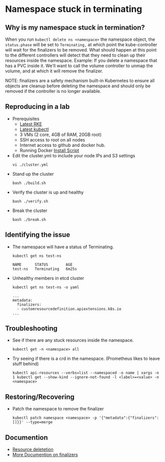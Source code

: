# Namespace stuck in terminating

## Why is my namespace stuck in termination?
When you run `kubectl delete ns <namespace>` the namespace object, the `status.phase` will be set to `Terminating,` at which point the kube-controller will wait for the finalizers to be removed. What should happen at this point to the different controllers will detect that they need to clean up their resources inside the namespace. Example: If you delete a namespace that has a PVC inside it. We'll want to call the volume controller to unmap the volume, and at which it will remove the finalizer.

NOTE: finalizers are a safety mechanism built-in Kubernetes to ensure all objects are cleanup before deleting the namespace and should only be removed if the controller is no longer available.

## Reproducing in a lab
- Prerequisites
  - [Latest RKE](https://github.com/rancher/rke/releases/tag/v1.2.7)
  - [Latest kubectl](https://github.com/kubernetes/kubectl/releases/tag/v0.20.6)
  - 3 VMs (2 core, 4GB of RAM, 20GB root)
  - SSH access to root on all nodes
  - Internet access to github and docker hub.
  - Running Docker [Install Script](https://github.com/rancher/install-docker)
- Edit the cluster.yml to include your node IPs and S3 settings
  ```
  vi ./cluster.yml
  ```
- Stand up the cluster
  ```
  bash ./build.sh
  ```
- Verify the cluster is up and healthy
  ```
  bash ./verify.sh
  ```
- Break the cluster
  ```
  bash ./break.sh
  ```


## Identifying the issue
- The namespace will have a status of Terminating.
  ```
  kubectl get ns test-ns
  ```
  ```
  NAME      STATUS        AGE
  test-ns   Terminating   6m25s
  ```
- Unhealthy members in etcd cluster
  ```
  kubectl get ns test-ns -o yaml
  ```
  ```
  ...
  metadata:
    finalizers:
    - customresourcedefinition.apiextensions.k8s.io
  ...
  ```

## Troubleshooting
- See if there are any stuck resources inside the namespace.
  ```
  kubectl get -n <namespace> all
  ```
- Try seeing if there is a crd in the namespace. (Prometheus likes to leave stuff behind)
  ```
  kubectl api-resources --verbs=list --namespaced -o name | xargs -n 1 kubectl get --show-kind --ignore-not-found -l <label>=<value> -n <namespace>
  ```

## Restoring/Recovering
- Patch the namespace to remove the finalizer
  ```
  kubectl patch namespace <namespace> -p '{"metadata":{"finalizers":[]}}' --type=merge
  ```

## Documention
- [Resource deletetion](https://kubernetes.io/docs/reference/using-api/api-concepts/#resource-deletion)
- [More Documention on finalizers](https://book.kubebuilder.io/reference/using-finalizers.html)